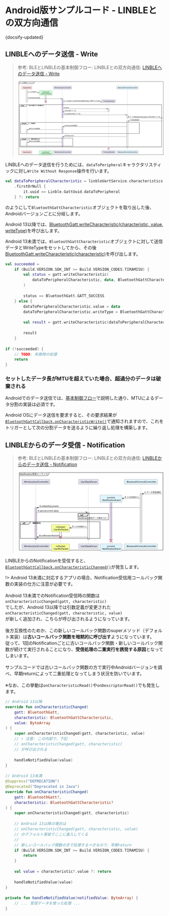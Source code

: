 # Android版サンプルコード - LINBLEとの双方向通信

{docsify-updated}

## LINBLEへのデータ送信 - Write

> 参考: BLEとLINBLEの基本制御フロー: LINBLEとの双方向通信: [LINBLEへのデータ送信 - Write](common/flows/communicate-with-linble#linbleへのデータ送信-write)
> 
> ![](../../out/plantuml/sequence_send_write_request.png)

LINBLEへのデータ送信を行うためには、`dataToPeripheral`キャラクタリスティックに対し`Write Without Response`操作を行います。

```kotlin
val dataToPeripheralCharacteristic = linbleUartService.characteristics
    .firstOrNull { 
        it.uuid == Linble.GattUuid.dataToPeripheral
    } ?: return
```

のようにして`BluetoothGattCharacteristic`オブジェクトを取り出した後、Androidバージョンごとに分岐します。

Android 13以降では、[BluetoothGatt.writeCharacteristic(characteristic, value, writeType)]( https://developer.android.com/reference/android/bluetooth/BluetoothGatt#writeCharacteristic(android.bluetooth.BluetoothGattCharacteristic,%20byte[],%20int) )を呼び出します。

Android 13未満では、`BluetoothGattCharacteristic`オブジェクトに対して送信データとWriteTypeをセットしてから、その後[BluetoothGatt.writeCharacteristic(characteristic)]( https://developer.android.com/reference/android/bluetooth/BluetoothGatt#writeCharacteristic(android.bluetooth.BluetoothGattCharacteristic) )を呼び出します。

```kotlin
val succeeded =
    if (Build.VERSION.SDK_INT >= Build.VERSION_CODES.TIRAMISU) {
        val status = gatt.writeCharacteristic(
            dataToPeripheralCharacteristic, data, BluetoothGattCharacteristic.WRITE_TYPE_NO_RESPONSE
        )

        status == BluetoothGatt.GATT_SUCCESS
    } else {
        dataToPeripheralCharacteristic.value = data
        dataToPeripheralCharacteristic.writeType = BluetoothGattCharacteristic.WRITE_TYPE_NO_RESPONSE

        val result = gatt.writeCharacteristic(dataToPeripheralCharacteristic)

        result
    }

if (!succeeded) {
    // TODO: 失敗時の処理
    return
}
```

### セットしたデータ長がMTUを超えていた場合、超過分のデータは破棄される

Androidでのデータ送信では、[基本制御フロー](common/flows/communicate-with-linble#linbleへのデータ送信-write)で説明した通り、MTUによるデータ分割の実装は必須です。

Android OSにデータ送信を要求すると、その要求結果が[`BluetoothGattCallback.onCharacteristicWrite()`]( https://developer.android.com/reference/android/bluetooth/BluetoothGattCallback.html#onCharacteristicWrite(android.bluetooth.BluetoothGatt,%20android.bluetooth.BluetoothGattCharacteristic,%20int) )で通知されますので、これをトリガーとして次の分割データを送るように繰り返し処理を構築します。




## LINBLEからのデータ受信 - Notification

> 参考: BLEとLINBLEの基本制御フロー: LINBLEとの双方向通信: [LINBLEからのデータ送信 - Notification](common/flows/communicate-with-linble#linbleからのデータ送信-notification)
> 
> ![](../../out/plantuml/sequence_handle_notification.png)

LINBLEからのNotificationを受信すると、[`BluetoothGattCallback.onCharacteristicChanged()`]( https://developer.android.com/reference/android/bluetooth/BluetoothGattCallback.html#onCharacteristicChanged(android.bluetooth.BluetoothGatt,%20android.bluetooth.BluetoothGattCharacteristic,%20byte[]) )が発生します。

!> Android 13未満に対応するアプリの場合、Notification受信用コールバック関数の実装の仕方に注意が必要です。<br>
<br>
Android 13未満でのNotification受信時の関数は<br>
`onCharacteristicChanged(gatt, characteristic)`<br>
でしたが、Android 13以降では引数定義が変更された<br>
`onCharacteristicChanged(gatt, characteristic, value)`<br>
が新しく追加され、こちらが呼び出されるようになっています。<br>
<br>
後方互換性のためか、この新しいコールバック関数のsuperメソッド（デフォルト実装）は**古いコールバック関数を暗黙的に呼び出す**ようになっています。<br>
従って、1回のNotificationごとに古いコールバック関数・新しいコールバック関数が続けて実行されることになり、**受信処理の二重実行を誘発する原因**となってしまいます。<br>
<br>
サンプルコードでは古いコールバック関数の方で実行中Androidバージョンを調べ、早期returnによって二重処理となってしまう状況を防いでいます。<br>
<br>
※なお、この挙動は`onCharacteristicRead()`や`onDescriptorRead()`でも発生します。

```kotlin
// Android 13以降
override fun onCharacteristicChanged(
    gatt: BluetoothGatt,
    characteristic: BluetoothGattCharacteristic,
    value: ByteArray
) {
    super.onCharacteristicChanged(gatt, characteristic, value)
    // ↑ 注意: この内部で、下記
    // onCharacteristicChanged(gatt, characteristic)
    // が呼び出される

    handleNotifiedValue(value)
}

// Android 13未満
@Suppress("DEPRECATION")
@Deprecated("Deprecated in Java")
override fun onCharacteristicChanged(
    gatt: BluetoothGatt?,
    characteristic: BluetoothGattCharacteristic?
) {
    super.onCharacteristicChanged(gatt, characteristic)

    // Android 13以降の場合は
    // onCharacteristicChanged(gatt, characteristic, value)
    // のデフォルト実装でここに進入してくる
    // 
    // 新しいコールバック関数の方で処理するべきなので、早期return
    if (Build.VERSION.SDK_INT >= Build.VERSION_CODES.TIRAMISU) {
        return
    }

    val value = characteristic?.value ?: return
    
    handleNotifiedValue(value)
}

private fun handleNotifiedValue(notifiedValue: ByteArray) {
    // ... 受信データを使った処理 ...
}
```
